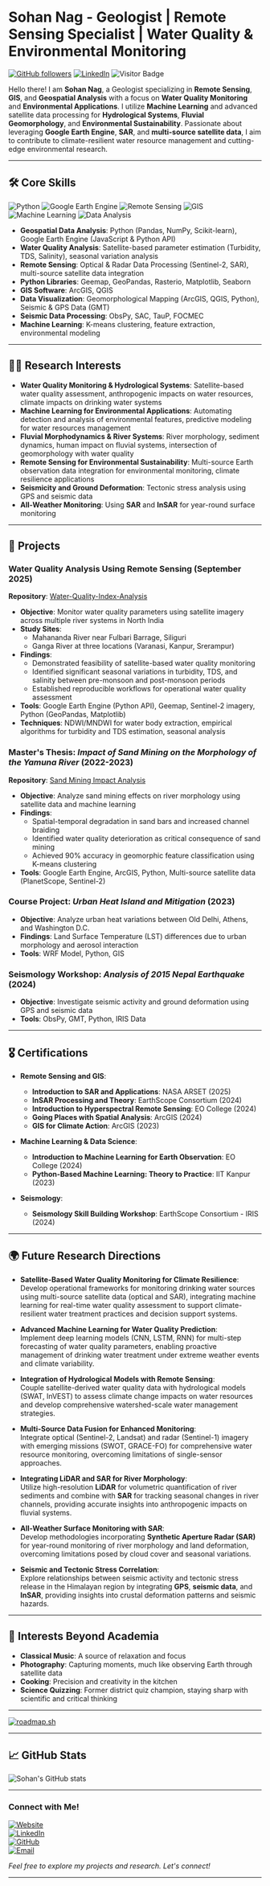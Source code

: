# Sohan Nag - Geologist | Remote Sensing Specialist | Water Quality & Environmental Monitoring

[![GitHub followers](https://img.shields.io/github/followers/sohan23?style=social)](https://github.com/sohan23)
[![LinkedIn](https://img.shields.io/badge/LinkedIn-Connect-blue?style=flat-square&logo=linkedin)](https://www.linkedin.com/in/sohan23)
![Visitor Badge](https://visitor-badge.laobi.icu/badge?page_id=sohan23.Sohan23)

Hello there! 
I am **Sohan Nag**, a Geologist specializing in **Remote Sensing**, **GIS**, and **Geospatial Analysis** with a focus on **Water Quality Monitoring** and **Environmental Applications**. I utilize **Machine Learning** and advanced satellite data processing for **Hydrological Systems**, **Fluvial Geomorphology**, and **Environmental Sustainability**. Passionate about leveraging **Google Earth Engine**, **SAR**, and **multi-source satellite data**, I aim to contribute to climate-resilient water resource management and cutting-edge environmental research.

---

## 🛠️ Core Skills

![Python](https://img.shields.io/badge/Code-Python-3776AB?style=flat-square&logo=python)
![Google Earth Engine](https://img.shields.io/badge/GEE-Earth%20Engine-34A853?style=flat-square)
![Remote Sensing](https://img.shields.io/badge/Remote%20Sensing-Sentinel%20%7C%20SAR-brightgreen)
![GIS](https://img.shields.io/badge/GIS-ArcGIS%20%7C%20QGIS-orange)
![Machine Learning](https://img.shields.io/badge/Machine%20Learning-Scikit--Learn-blue)
![Data Analysis](https://img.shields.io/badge/Data%20Analysis-Pandas%20%7C%20Numpy-yellow)

- **Geospatial Data Analysis**: Python (Pandas, NumPy, Scikit-learn), Google Earth Engine (JavaScript & Python API)
- **Water Quality Analysis**: Satellite-based parameter estimation (Turbidity, TDS, Salinity), seasonal variation analysis
- **Remote Sensing**: Optical & Radar Data Processing (Sentinel-2, SAR), multi-source satellite data integration
- **Python Libraries**: Geemap, GeoPandas, Rasterio, Matplotlib, Seaborn
- **GIS Software**: ArcGIS, QGIS
- **Data Visualization**: Geomorphological Mapping (ArcGIS, QGIS, Python), Seismic & GPS Data (GMT)
- **Seismic Data Processing**: ObsPy, SAC, TauP, FOCMEC
- **Machine Learning**: K-means clustering, feature extraction, environmental modeling

---

## 🧑‍🔬 Research Interests

- **Water Quality Monitoring & Hydrological Systems**: Satellite-based water quality assessment, anthropogenic impacts on water resources, climate impacts on drinking water systems
- **Machine Learning for Environmental Applications**: Automating detection and analysis of environmental features, predictive modeling for water resources management
- **Fluvial Morphodynamics & River Systems**: River morphology, sediment dynamics, human impact on fluvial systems, intersection of geomorphology with water quality
- **Remote Sensing for Environmental Sustainability**: Multi-source Earth observation data integration for environmental monitoring, climate resilience applications
- **Seismicity and Ground Deformation**: Tectonic stress analysis using GPS and seismic data
- **All-Weather Monitoring**: Using **SAR** and **InSAR** for year-round surface monitoring

---

## 📂 Projects

### Water Quality Analysis Using Remote Sensing (September 2025)
**Repository**: [Water-Quality-Index-Analysis](https://github.com/sohan23/Water-Quality-Index-Analysis)
- **Objective**: Monitor water quality parameters using satellite imagery across multiple river systems in North India
- **Study Sites**: 
  - Mahananda River near Fulbari Barrage, Siliguri
  - Ganga River at three locations (Varanasi, Kanpur, Srerampur)
- **Findings**: 
  - Demonstrated feasibility of satellite-based water quality monitoring
  - Identified significant seasonal variations in turbidity, TDS, and salinity between pre-monsoon and post-monsoon periods
  - Established reproducible workflows for operational water quality assessment
- **Tools**: Google Earth Engine (Python API), Geemap, Sentinel-2 imagery, Python (GeoPandas, Matplotlib)
- **Techniques**: NDWI/MNDWI for water body extraction, empirical algorithms for turbidity and TDS estimation, seasonal analysis

### Master's Thesis: *Impact of Sand Mining on the Morphology of the Yamuna River* (2022-2023)
**Repository**: [Sand Mining Impact Analysis](https://github.com/sohan23/Git-Repo-Sand-Mining-Impact-Analysis.git)
- **Objective**: Analyze sand mining effects on river morphology using satellite data and machine learning
- **Findings**: 
  - Spatial-temporal degradation in sand bars and increased channel braiding
  - Identified water quality deterioration as critical consequence of sand mining
  - Achieved 90% accuracy in geomorphic feature classification using K-means clustering
- **Tools**: Google Earth Engine, ArcGIS, Python, Multi-source satellite data (PlanetScope, Sentinel-2)

### Course Project: *Urban Heat Island and Mitigation* (2023)
- **Objective**: Analyze urban heat variations between Old Delhi, Athens, and Washington D.C.
- **Findings**: Land Surface Temperature (LST) differences due to urban morphology and aerosol interaction
- **Tools**: WRF Model, Python, GIS

### Seismology Workshop: *Analysis of 2015 Nepal Earthquake* (2024)
- **Objective**: Investigate seismic activity and ground deformation using GPS and seismic data
- **Tools**: ObsPy, GMT, Python, IRIS Data

---

## 🎖️ Certifications

- **Remote Sensing and GIS**:  
  - **Introduction to SAR and Applications**: NASA ARSET (2025)
  - **InSAR Processing and Theory**: EarthScope Consortium (2024)
  - **Introduction to Hyperspectral Remote Sensing**: EO College (2024)
  - **Going Places with Spatial Analysis**: ArcGIS (2024)
  - **GIS for Climate Action**: ArcGIS (2023)

- **Machine Learning & Data Science**:  
  - **Introduction to Machine Learning for Earth Observation**: EO College (2024)
  - **Python-Based Machine Learning: Theory to Practice**: IIT Kanpur (2023)

- **Seismology**:  
  - **Seismology Skill Building Workshop**: EarthScope Consortium - IRIS (2024)

---

## 🌍 Future Research Directions

- **Satellite-Based Water Quality Monitoring for Climate Resilience**:  
  Develop operational frameworks for monitoring drinking water sources using multi-source satellite data (optical and SAR), integrating machine learning for real-time water quality assessment to support climate-resilient water treatment practices and decision support systems.

- **Advanced Machine Learning for Water Quality Prediction**:  
  Implement deep learning models (CNN, LSTM, RNN) for multi-step forecasting of water quality parameters, enabling proactive management of drinking water treatment under extreme weather events and climate variability.

- **Integration of Hydrological Models with Remote Sensing**:  
  Couple satellite-derived water quality data with hydrological models (SWAT, InVEST) to assess climate change impacts on water resources and develop comprehensive watershed-scale water management strategies.

- **Multi-Source Data Fusion for Enhanced Monitoring**:  
  Integrate optical (Sentinel-2, Landsat) and radar (Sentinel-1) imagery with emerging missions (SWOT, GRACE-FO) for comprehensive water resource monitoring, overcoming limitations of single-sensor approaches.

- **Integrating LiDAR and SAR for River Morphology**:  
  Utilize high-resolution **LiDAR** for volumetric quantification of river sediments and combine with **SAR** for tracking seasonal changes in river channels, providing accurate insights into anthropogenic impacts on fluvial systems.

- **All-Weather Surface Monitoring with SAR**:  
  Develop methodologies incorporating **Synthetic Aperture Radar (SAR)** for year-round monitoring of river morphology and land deformation, overcoming limitations posed by cloud cover and seasonal variations.

- **Seismic and Tectonic Stress Correlation**:  
  Explore relationships between seismic activity and tectonic stress release in the Himalayan region by integrating **GPS**, **seismic data**, and **InSAR**, providing insights into crustal deformation patterns and seismic hazards.

---

## 🎨 Interests Beyond Academia

- **Classical Music**: A source of relaxation and focus
- **Photography**: Capturing moments, much like observing Earth through satellite data
- **Cooking**: Precision and creativity in the kitchen
- **Science Quizzing**: Former district quiz champion, staying sharp with scientific and critical thinking

---

<a href="https://roadmap.sh"><img src="https://roadmap.sh/card/wide/66b8d84cb64402e052797ad5?variant=light&roadmaps=git-github%2Cai-data-scientist%2Cpython%2Csql" alt="roadmap.sh"/></a>

---

## 📈 GitHub Stats

![Sohan's GitHub stats](https://github-readme-stats.vercel.app/api?username=sohan23&show_icons=true&theme=default)

---

### Connect with Me!

[![Website](https://img.shields.io/badge/Website-NeuralSpace-green?style=flat-square&logo=google-chrome)](https://neuralspace.sohan23.page)  
[![LinkedIn](https://img.shields.io/badge/LinkedIn-Connect-blue?style=flat-square&logo=linkedin)](https://www.linkedin.com/in/sohan23)  
[![GitHub](https://img.shields.io/badge/GitHub-Projects-lightgrey?style=flat-square&logo=github)](https://github.com/sohan23)  
[![Email](https://img.shields.io/badge/Email-workspacesohan%40gmail.com-red?style=flat-square&logo=gmail)](mailto:workspacesohan@gmail.com)

*Feel free to explore my projects and research. Let's connect!*




---------------------------------------------------------------------------------------------------------------------------------------------------------------------------------------------------------------------
